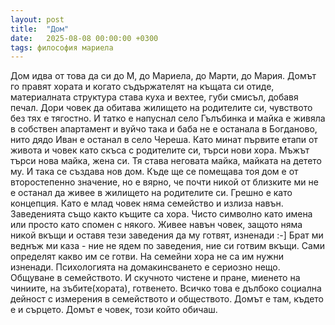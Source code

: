 ```yaml
---
layout: post
title:  "Дом"
date:   2025-08-08 00:00:00 +0300
tags: философия мариела
---
```

Дом идва от това да си до М, до Мариела, до Марти, до Мария. 
Домът го правят хората и когато съдържателят на къщата си отиде, 
материалната структура става куха и вехтее, губи смисъл, добавя печал.
Дори човек да обитава жилището на родителите си, чувството без тях е тягостно.
И татко е напуснал село Гълъбинка и майка е живяла в собствен апартамент и 
вуйчо така и баба не е останала в Богданово, нито дядо Иван е останал в село Череша. 
Като минат първите етапи от живота и човек като скъса с родителите си, търси нови хора. 
Мъжът търси нова майка, жена си. Тя става неговата майка, майката на детето му. 
И така се създава нов дом. Къде ще се помещава тоя дом е от второстепенно значение, но е вярно, 
че почти никой от близките ми не е останал да живее в жилището на родителите си. 
Грешно е като концепция. Като е млад човек няма семейство и излиза навън. 
Заведенията също както къщите са хора. Чисто символно като имена или просто като спомен с някого. 
Живее навън човек, защото няма никой вкъщи и оставя тези заведения да му готвят, изненади :-]
Брат ми веднъж ми каза - ние не ядем по заведения, ние си готвим вкъщи. Сами определят какво им се готви.
На семейни хора не са им нужни изненади. Психологията на домакинсването е сериозно нещо. 
Общуване в семейството. И скучното чистене и пране, миенето на чиниите, на зъбите(хората), готвенето. 
Всичко това е дълбоко социална дейност с измерения в семейството и обществото.
Домът е там, където е и сърцето. Домът е човек, този който обичаш.